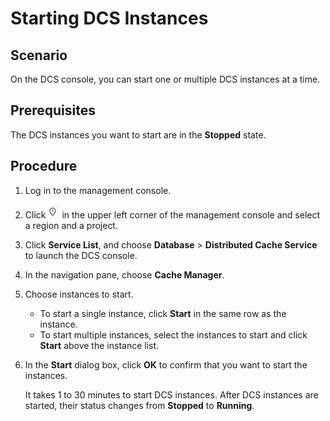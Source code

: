 # Starting DCS Instances<a name="EN-US_TOPIC_0237964719"></a>

## Scenario<a name="section52722752"></a>

On the DCS console, you can start one or multiple DCS instances at a time.

## Prerequisites<a name="section4742722"></a>

The DCS instances you want to start are in the  **Stopped**  state.

## Procedure<a name="section42684506"></a>

1.  Log in to the management console.
2.  Click![](figures/icon-region.png)  in the upper left corner of the management console and select a region and a project.
3.  Click  **Service List**, and choose  **Database**  \>  **Distributed Cache Service**  to launch the DCS console.
4.  In the navigation pane, choose  **Cache Manager**.
5.  Choose instances to start.
    -   To start a single instance, click  **Start**  in the same row as the instance.
    -   To start multiple instances, select the instances to start and click  **Start**  above the instance list.

6.  In the  **Start**  dialog box, click  **OK**  to confirm that you want to start the instances.

    It takes 1 to 30 minutes to start DCS instances. After DCS instances are started, their status changes from  **Stopped**  to  **Running**.


